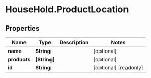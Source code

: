 # HouseHold.ProductLocation

## Properties

Name | Type | Description | Notes
------------ | ------------- | ------------- | -------------
**name** | **String** |  | [optional] 
**products** | **[String]** |  | [optional] 
**id** | **String** |  | [optional] [readonly] 


